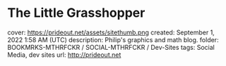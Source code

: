 # The Little Grasshopper

cover: https://prideout.net/assets/sitethumb.png
created: September 1, 2022 1:58 AM (UTC)
description: Philip's graphics and math blog.
folder: BOOKMRKS-MTHRFCKR / SOCIAL-MTHRFCKR / Dev-Sites
tags: Social Media, dev sites
url: http://prideout.net